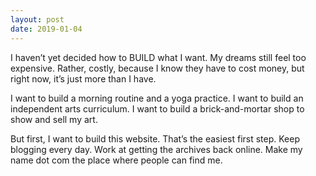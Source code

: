 ```yaml
---
layout: post
date: 2019-01-04
---
```


I haven’t yet decided how to BUILD what I want. My dreams still feel too expensive. Rather, costly, because I know they have to cost money, but right now, it’s just more than I have. 

I want to build a morning routine and a yoga practice. I want to build an independent arts curriculum. I want to build a brick-and-mortar shop to show and sell my art. 

But first, I want to build this website. That’s the easiest first step. Keep blogging every day. Work at getting the archives back online. Make my name dot com the place where people can find me. 
